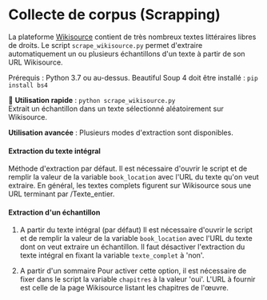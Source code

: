 # Collecte de corpus (Scrapping)

La plateforme [Wikisource](https://fr.wikisource.org/wiki/Wikisource:Accueil) contient de très nombreux textes littéraires libres de droits. Le script `scrape_wikisource.py` permet d'extraire automatiquement un ou plusieurs échantillons d'un texte à partir de son URL Wikisource.

Prérequis : Python 3.7 ou au-dessus. Beautiful Soup 4 doit être installé : 
`pip install bs4`

📌  **Utilisation rapide** : `python scrape_wikisource.py`
<br/>Extrait un échantillon dans un texte sélectionné aléatoirement sur Wikisource.


**Utilisation avancée** : Plusieurs modes d'extraction sont disponibles.

#### Extraction du texte intégral
Méthode d'extraction par défaut.
Il est nécessaire d'ouvrir le script et de remplir la valeur de la variable `book_location` avec l'URL du texte qu'on veut extraire.
En général, les textes complets figurent sur Wikisource sous une URL terminant par /Texte_entier.

#### Extraction d'un échantillon
1. A partir du texte intégral (par défaut)
Il est nécessaire d'ouvrir le script et de remplir la valeur de la variable `book_location` avec l'URL du texte dont on veut extraire un échantillon. Il faut désactiver l'extraction du texte intégral en fixant la variable `texte_complet` à 'non'.

2. A partir d'un sommaire
Pour activer cette option, il est nécessaire de fixer dans le script la variable `chapitres` à la valeur 'oui'.
L'URL à fournir est celle de la page Wikisource listant les chapitres de l'œuvre.
